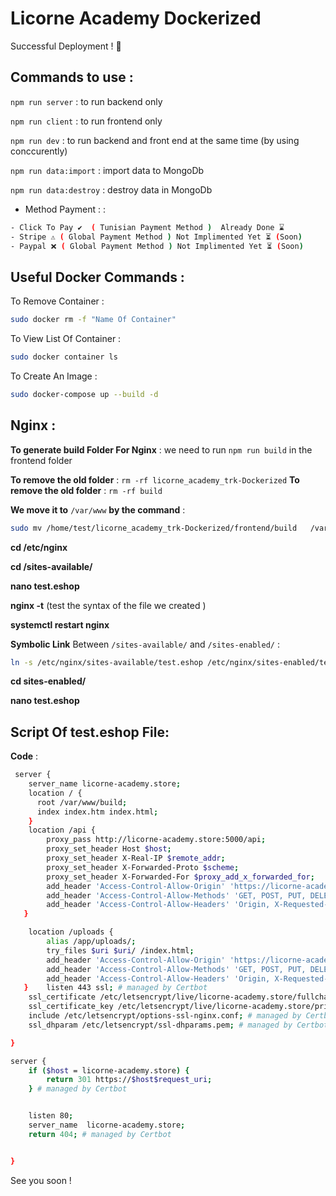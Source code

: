 # Licorne Academy Dockerized

Successful Deployment ! 🚀

## Commands to use :

`npm run server` : to run backend only

`npm run client` : to run frontend only

`npm run dev` : to run backend and front end at the same time (by using conccurently)

`npm run data:import` : import data to MongoDb

`npm run data:destroy` : destroy data in MongoDb

- Method Payment :
  :

```bash
- Click To Pay ✔️  ( Tunisian Payment Method )  Already Done ⌛
- Stripe ⚠️ ( Global Payment Method ) Not Implimented Yet ⏳ (Soon)
- Paypal ❌ ( Global Payment Method ) Not Implimented Yet ⏳ (Soon)
```

## Useful Docker Commands :

To Remove Container :

```bash
sudo docker rm -f "Name Of Container"
```

To View List Of Container :

```bash
sudo docker container ls
```

To Create An Image :

```bash
sudo docker-compose up --build -d
```

## Nginx :

**To generate build Folder For Nginx** : we need to run `npm run build` in the frontend folder

**To remove the old folder** : `rm -rf licorne_academy_trk-Dockerized`
**To remove the old folder** : `rm -rf build`

**We move it to** `/var/www` **by the command** :

```bash
sudo mv /home/test/licorne_academy_trk-Dockerized/frontend/build   /var/www
```

**cd /etc/nginx**

**cd /sites-available/**

**nano test.eshop**

**nginx -t** (test the syntax of the file we created )

**systemctl restart nginx**

**Symbolic Link** Between `/sites-available/` and `/sites-enabled/` :

```bash
ln -s /etc/nginx/sites-available/test.eshop /etc/nginx/sites-enabled/test.eshop
```

**cd sites-enabled/**

**nano test.eshop**

## Script Of test.eshop File:

**Code** :

```bash
 server {
    server_name licorne-academy.store;
    location / {
      root /var/www/build;
      index index.htm index.html;
    }
    location /api {
        proxy_pass http://licorne-academy.store:5000/api;
        proxy_set_header Host $host;
        proxy_set_header X-Real-IP $remote_addr;
        proxy_set_header X-Forwarded-Proto $scheme;
        proxy_set_header X-Forwarded-For $proxy_add_x_forwarded_for;
        add_header 'Access-Control-Allow-Origin' 'https://licorne-academy.store/';
        add_header 'Access-Control-Allow-Methods' 'GET, POST, PUT, DELETE';
        add_header 'Access-Control-Allow-Headers' 'Origin, X-Requested-With, Content-Type, Accept';
   }

    location /uploads {
        alias /app/uploads/;
        try_files $uri $uri/ /index.html;
        add_header 'Access-Control-Allow-Origin' 'https://licorne-academy.store/';
        add_header 'Access-Control-Allow-Methods' 'GET, POST, PUT, DELETE';
        add_header 'Access-Control-Allow-Headers' 'Origin, X-Requested-With, Content-Type, Accept';
   }    listen 443 ssl; # managed by Certbot
    ssl_certificate /etc/letsencrypt/live/licorne-academy.store/fullchain.pem; # managed by Certbot
    ssl_certificate_key /etc/letsencrypt/live/licorne-academy.store/privkey.pem; # managed by Certbot
    include /etc/letsencrypt/options-ssl-nginx.conf; # managed by Certbot
    ssl_dhparam /etc/letsencrypt/ssl-dhparams.pem; # managed by Certbot

}

server {
    if ($host = licorne-academy.store) {
        return 301 https://$host$request_uri;
    } # managed by Certbot


    listen 80;
    server_name  licorne-academy.store;
    return 404; # managed by Certbot


}

```

See you soon !
